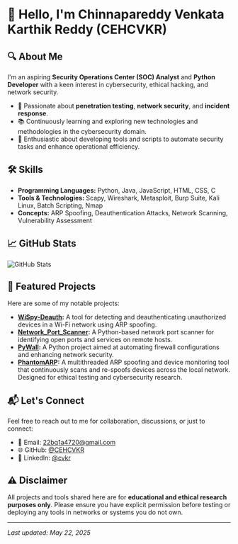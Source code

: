 # 👋 Hello, I'm Chinnapareddy Venkata Karthik Reddy (CEHCVKR)

## 🔍 About Me

I'm an aspiring **Security Operations Center (SOC) Analyst** and **Python Developer** with a keen interest in cybersecurity, ethical hacking, and network security.

- 🔧 Passionate about **penetration testing**, **network security**, and **incident response**.
- 📚 Continuously learning and exploring new technologies and methodologies in the cybersecurity domain.
- 🧠 Enthusiastic about developing tools and scripts to automate security tasks and enhance operational efficiency.

## 🛠️ Skills

- **Programming Languages:** Python, Java, JavaScript, HTML, CSS, C
- **Tools & Technologies:** Scapy, Wireshark, Metasploit, Burp Suite, Kali Linux, Batch Scripting, Nmap
- **Concepts:** ARP Spoofing, Deauthentication Attacks, Network Scanning, Vulnerability Assessment

## 📈 GitHub Stats

![GitHub Stats](https://github-readme-stats.vercel.app/api?username=CEHCVKR&show_icons=true&theme=radical)

## 📌 Featured Projects

Here are some of my notable projects:

- **[WiSpy-Deauth](https://github.com/CEHCVKR/WiSpy-Deauth):** A tool for detecting and deauthenticating unauthorized devices in a Wi-Fi network using ARP spoofing.
- **[Network_Port_Scanner](https://github.com/CEHCVKR/Network_Port_Scanner):** A Python-based network port scanner for identifying open ports and services on remote hosts.
- **[PyWall](https://github.com/CEHCVKR/PyWall):** A Python project aimed at automating firewall configurations and enhancing network security.
- **[PhantomARP](https://github.com/CEHCVKR/PhantomARP):** A multithreaded ARP spoofing and device monitoring tool that continuously scans and re-spoofs devices across the local network. Designed for ethical testing and cybersecurity research.

## 📬 Let's Connect

Feel free to reach out to me for collaboration, discussions, or just to connect:

- 📧 Email: [22bq1a4720@gmail.com](mailto:22bq1a4720@gmail.com)
- 🌐 GitHub: [@CEHCVKR](https://github.com/CEHCVKR)
- 💼 LinkedIn: [@cvkr](https://linkedin.com/in/cvkr)

## ⚠️ Disclaimer

All projects and tools shared here are for **educational and ethical research purposes only**. Please ensure you have explicit permission before testing or deploying any tools in networks or systems you do not own.

---

*Last updated: May 22, 2025*
